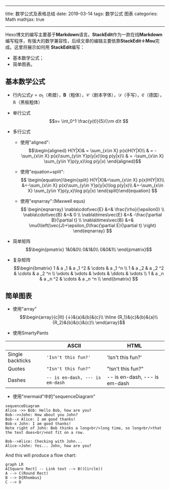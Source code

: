 
---
title: 数学公式及表格总结
date: 2019-03-14
tags: 
	数学公式
	图表
categories: Math
mathjax: true

---

Hexo博文的编写主要基于**Markdown**语言。**StackEdit**作为一款在线**Markdown**编写程序，有强大的数学兼容性，后续文章的编辑主要依靠**StackEdit＋Mou**完成。这里将展示如何用 **StackEdit**编写：

- 基本数学公式；
- 简单图表。

<!-- more -->
## 基本数学公式

- 行内公式$y=\alpha_1$（希腊），$\mathbf{B}$（粗体），$\mathscr{C}$（剧本字体），$\mathcal{D}$（手写），$\mathfrak{E}$（德国），$\mathbb{R}$（黑板粗体）
- 单行公式$$x= \int_0^1 \frac{y(t)}{5}{\rm d}t $$
- 多行公式
	- 使用"aligned":
	$$\begin{aligned}
H(Y|X)& = \sum_{x\in X} p(x)H(Y|X)\\
& = -\sum_{x\in X} p(x)\sum_{y\in Y}p(y|x)\log p(y|x)\\
& = -\sum_{x\in X} \sum_{y\in Y}p(y,x)\log p(y|x)
\end{aligned}$$

	- 使用"equation+split":
$$
\begin{equation}\begin{split}
H(Y|X)&=\sum_{x\in X} p(x)H(Y|X)\\
&=-\sum_{x\in X} p(x)\sum_{y\in Y}p(y|x)\log p(y|x)\\
&=-\sum_{x\in X} \sum_{y\in Y}p(y,x)\log p(y|x)
\end{split}\end{equation}
$$
	- 使用"eqnarray":(Maxwell equs)
	$$
\begin{eqnarray}
\nabla\cdot\vec{E} &=& \frac{\rho}{\epsilon0} \\
\nabla\cdot\vec{B} &=& 0 \\
\nabla\times\vec{E} &=& -\frac{\partial B}{\partial t} \\
\nabla\times\vec{B} &=& \mu0\left(\vec{J}+\epsilon_0\frac{\partial E}{\partial t} \right)
\end{eqnarray}
$$

- 简单矩阵
$$\begin{pmatrix}
1&0&0\\
0&1&0\\
0&0&1\\
\end{pmatrix}$$

- 复杂矩阵
$$\begin{bmatrix}
1 & a _1 & a _1 ^2 & \cdots  & a _1 ^n \\
1 & a _2 & a _2 ^2 & \cdots  & a _2 ^n \\
\vdots & \vdots & \vdots & \ddots & \vdots \\
1 & a _n & a _n ^2 & \cdots & a _n ^n \\
\end{bmatrix}
$$


## 简单图表
- 使用"array"
$$\begin{array}{c|lll}
{↓}&{a}&{b}&{c}\\
\hline
{R_1}&{c}&{b}&{a}\\
{R_2}&{b}&{c}&{c}\\
\end{array}$$


- 使用SmartyPants

|                |ASCII                          |HTML                         |
|----------------|-------------------------------|-----------------------------|
|Single backticks|`'Isn't this fun?'`            |'Isn't this fun?'            |
|Quotes          |`"Isn't this fun?"`            |"Isn't this fun?"            |
|Dashes          |`-- is en-dash, --- is em-dash`|-- is en-dash, --- is em-dash|

- 使用"mermaid"中的"sequenceDiagram"
```mermaid
sequenceDiagram
Alice ->> Bob: Hello Bob, how are you?
Bob-->>John: How about you John?
Bob--x Alice: I am good thanks!
Bob-x John: I am good thanks!
Note right of John: Bob thinks a long<br/>long time, so long<br/>that the text does<br/>not fit on a row.

Bob-->Alice: Checking with John...
Alice->John: Yes... John, how are you?
```

And this will produce a flow chart:

```mermaid
graph LR
A[Square Rect] -- Link text --> B((Circle))
A --> C(Round Rect)
B --> D{Rhombus}
C --> D
```

<!--stackedit_data:
eyJoaXN0b3J5IjpbMzA3Njc3OTE4LC0xOTkzNDE2NTA0LDE4Nj
E4OTgyMzQsMTc1NDkyMjAzNywxMzI3NTQ5Mjk5LDI2Njk4MjAz
MF19
-->